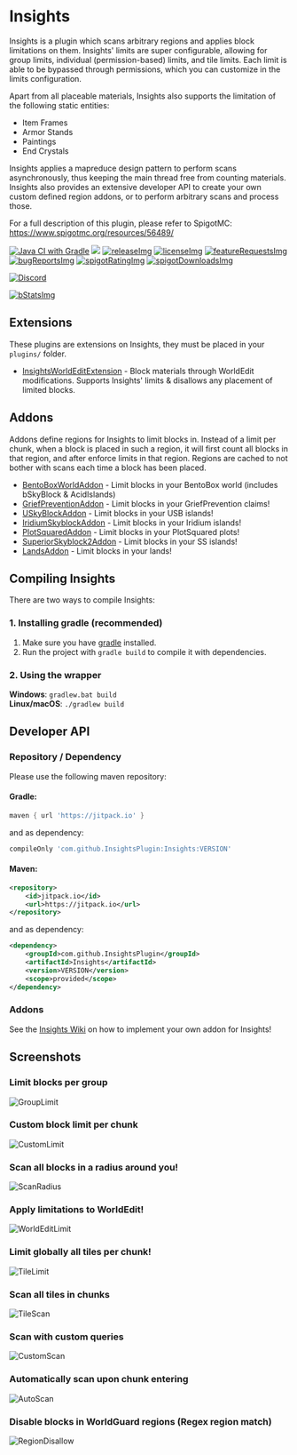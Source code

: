 <!-- Variables (this block will not be visible in the readme -->
[spigot]: https://www.spigotmc.org/resources/56489/
[spigotRatingImg]: https://img.shields.io/badge/dynamic/json.svg?color=brightgreen&label=rating&query=%24.rating.average&suffix=%20%2F%205&url=https%3A%2F%2Fapi.spiget.org%2Fv2%2Fresources%2F56489
[spigotDownloadsImg]: https://img.shields.io/badge/dynamic/json.svg?color=brightgreen&label=downloads%20%28spigotmc.org%29&query=%24.downloads&url=https%3A%2F%2Fapi.spiget.org%2Fv2%2Fresources%2F56489
[issues]: https://github.com/FrankHeijden/Insights/issues
[wiki]: https://github.com/FrankHeijden/Insights/wiki
[release]: https://github.com/FrankHeijden/Insights/releases/latest
[releaseImg]: https://img.shields.io/github/release/FrankHeijden/Insights.svg?label=github%20release
[license]: https://github.com/FrankHeijden/Insights/blob/master/LICENSE
[licenseImg]: https://img.shields.io/github/license/FrankHeijden/Insights.svg
[bugReports]: https://github.com/FrankHeijden/Insights/issues?q=is%3Aissue+is%3Aopen+label%3Abug
[bugReportsImg]: https://img.shields.io/github/issues/FrankHeijden/Insights/bug.svg?label=bug%20reports
[reportBug]: https://github.com/FrankHeijden/Insights/issues/new?labels=bug&template=bug.md
[featureRequests]: https://github.com/FrankHeijden/Insights/issues?q=is%3Aissue+is%3Aopen+label%3Aenhancement
[featureRequestsImg]: https://img.shields.io/github/issues/FrankHeijden/Insights/enhancement.svg?label=feature%20requests&color=informational
[requestFeature]: https://github.com/FrankHeijden/Insights/issues/new?labels=enhancement&template=feature.md
[config]: https://github.com/FrankHeijden/Insights/blob/master/resources/config.yml
[gradleInstall]: https://gradle.org/install/
[bStatsImg]: https://bstats.org/signatures/bukkit/Insights.svg
[bStats]: https://bstats.org/plugin/bukkit/Insights/7272
<!-- End of variables block -->

# Insights
Insights is a plugin which scans arbitrary regions and applies block limitations on them. 
Insights' limits are super configurable, allowing for group limits, individual (permission-based) limits, and tile limits.
Each limit is able to be bypassed through permissions, which you can customize in the limits configuration.

Apart from all placeable materials, Insights also supports the limitation of the following static entities:
* Item Frames
* Armor Stands
* Paintings
* End Crystals

Insights applies a mapreduce design pattern to perform scans asynchronously,
thus keeping the main thread free from counting materials.
Insights also provides an extensive developer API to create your own custom defined region addons,
or to perform arbitrary scans and process those.

For a full description of this plugin, please refer to SpigotMC: https://www.spigotmc.org/resources/56489/

[![Java CI with Gradle](https://github.com/FrankHeijden/Insights/workflows/Java%20CI%20with%20Gradle/badge.svg?branch=master)](https://github.com/FrankHeijden/Insights/actions)
[![](https://jitpack.io/v/FrankHeijden/Insights.svg)](https://jitpack.io/#FrankHeijden/Insights)
[![releaseImg]][release]
[![licenseImg]][license]
[![featureRequestsImg]][featureRequests]
[![bugReportsImg]][bugReports]
[![spigotRatingImg]][spigot]
[![spigotDownloadsImg]][spigot]

[![Discord](https://img.shields.io/discord/580773821745725452.svg?label=&logo=discord&logoColor=ffffff&color=7389D8&labelColor=6A7EC2)](https://discord.gg/WJGvzue)

[![bStatsImg]][bStats]

## Extensions
These plugins are extensions on Insights, they must be placed in your `plugins/` folder.
* [InsightsWorldEditExtension](https://github.com/InsightsPlugin/InsightsWorldEditExtension) - Block materials through WorldEdit modifications.
  Supports Insights' limits & disallows any placement of limited blocks.

## Addons
Addons define regions for Insights to limit blocks in.
Instead of a limit per chunk, when a block is placed in such a region, it will first count all blocks in that region, and after enforce limits in that region.
Regions are cached to not bother with scans each time a block has been placed.
* [BentoBoxWorldAddon](https://github.com/InsightsPlugin/BentoBoxAddon/releases) - Limit blocks in your BentoBox world (includes bSkyBlock & AcidIslands)
* [GriefPreventionAddon](https://github.com/InsightsPlugin/GriefPreventionAddon/releases) - Limit blocks in your GriefPrevention claims!
* [USkyBlockAddon](https://github.com/InsightsPlugin/USkyBlockAddon/releases) - Limit blocks in your USB islands!
* [IridiumSkyblockAddon](https://github.com/InsightsPlugin/IridiumSkyblockAddon/releases) - Limit blocks in your Iridium islands!
* [PlotSquaredAddon](https://github.com/InsightsPlugin/PlotSquaredAddon/releases) - Limit blocks in your PlotSquared plots!
* [SuperiorSkyblock2Addon](https://github.com/InsightsPlugin/SuperiorSkyblock2Addon/releases) - Limit blocks in your SS islands!
* [LandsAddon](https://github.com/InsightsPlugin/LandsAddon/releases) - Limit blocks in your lands!

## Compiling Insights
There are two ways to compile Insights:
### 1. Installing gradle (recommended)
1. Make sure you have [gradle][gradleInstall] installed.
2. Run the project with `gradle build` to compile it with dependencies.
### 2. Using the wrapper
**Windows**: `gradlew.bat build`
<br>
**Linux/macOS**: `./gradlew build`

## Developer API
### Repository / Dependency
Please use the following maven repository:
#### Gradle:
```groovy
maven { url 'https://jitpack.io' }
```
and as dependency:
```groovy
compileOnly 'com.github.InsightsPlugin:Insights:VERSION'
```
#### Maven:
```xml
<repository>
    <id>jitpack.io</id>
    <url>https://jitpack.io</url>
</repository>
```
and as dependency:
```xml
<dependency>
    <groupId>com.github.InsightsPlugin</groupId>
    <artifactId>Insights</artifactId>
    <version>VERSION</version>
    <scope>provided</scope>
</dependency>
```

### Addons
See the [Insights Wiki](https://github.com/InsightsPlugin/Insights/wiki/Addon-API) on how to implement your own addon for Insights!

## Screenshots
### Limit blocks per group
![GroupLimit](screenshots/GroupLimit.png)
### Custom block limit per chunk
![CustomLimit](screenshots/CustomLimit.png)
### Scan all blocks in a radius around you!
![ScanRadius](screenshots/ScanRadius.png)
### Apply limitations to WorldEdit!
![WorldEditLimit](screenshots/WorldEditLimit.png)
### Limit globally all tiles per chunk!
![TileLimit](screenshots/TileLimit.png)
### Scan all tiles in chunks
![TileScan](screenshots/TileScan.png)
### Scan with custom queries
![CustomScan](screenshots/CustomScan.png)
### Automatically scan upon chunk entering
![AutoScan](screenshots/AutoScan.png)
### Disable blocks in WorldGuard regions (Regex region match)
![RegionDisallow](screenshots/RegionDisallow.png)
